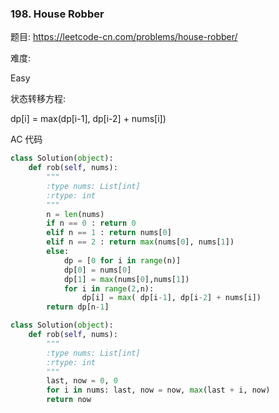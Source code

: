 
### 198. House Robber


题目:
<https://leetcode-cn.com/problems/house-robber/>


难度:

Easy


状态转移方程:

dp[i] = max(dp[i-1], dp[i-2] + nums[i])


AC 代码

```python
class Solution(object):
    def rob(self, nums):
        """
        :type nums: List[int]
        :rtype: int
        """
        n = len(nums)
        if n == 0 : return 0
        elif n == 1 : return nums[0]
        elif n == 2 : return max(nums[0], nums[1])
        else:
            dp = [0 for i in range(n)]
            dp[0] = nums[0]
            dp[1] = max(nums[0],nums[1])
            for i in range(2,n):
                dp[i] = max( dp[i-1], dp[i-2] + nums[i])
        return dp[n-1]
```

```python
class Solution(object):
    def rob(self, nums):
        """
        :type nums: List[int]
        :rtype: int
        """
        last, now = 0, 0
        for i in nums: last, now = now, max(last + i, now)     
        return now
```



